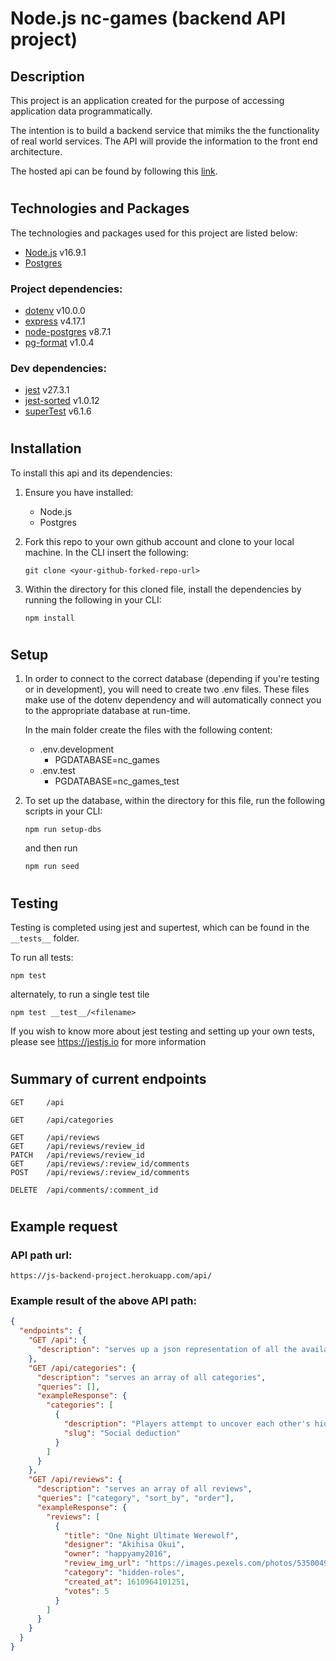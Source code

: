 # Node.js nc-games (backend API project)

## Description

This project is an application created for the purpose of accessing application data programmatically.

The intention is to build a backend service that mimiks the the functionality of real world services. The API will provide the information to the front end architecture.

The hosted api can be found by following this [link](https://js-backend-project.herokuapp.com/api).

#

## Technologies and Packages

The technologies and packages used for this project are listed below:

- [Node.js](https://nodejs.org/en/) v16.9.1
- [Postgres](https://www.postgresql.org)

### Project dependencies:

- [dotenv](https://www.npmjs.com/package/dotenv) v10.0.0
- [express](https://expressjs.com) v4.17.1
- [node-postgres](https://node-postgres.com) v8.7.1
- [pg-format](https://www.npmjs.com/package/pg-format) v1.0.4

### Dev dependencies:

- [jest](https://jestjs.io) v27.3.1
- [jest-sorted](https://www.npmjs.com/package/jest-sorted) v1.0.12
- [superTest](https://www.npmjs.com/package/supertest) v6.1.6

#

## Installation

To install this api and its dependencies:

1.  Ensure you have installed:
    - Node.js
    - Postgres
2.  Fork this repo to your own github account and clone to your local machine. In the CLI insert the following:

        git clone <your-github-forked-repo-url>

3.  Within the directory for this cloned file, install the dependencies by running the following in your CLI:

        npm install

#

## Setup

1.  In order to connect to the correct database (depending if you're testing or in development), you will need to create two .env files. These files make use of the dotenv dependency and will automatically connect you to the appropriate database at run-time.

    In the main folder create the files with the following content:

    - .env.development
      - PGDATABASE=nc_games
    - .env.test
      - PGDATABASE=nc_games_test

2.  To set up the database, within the directory for this file, run the following scripts in your CLI:

        npm run setup-dbs

    and then run

        npm run seed

#

## Testing

Testing is completed using jest and supertest, which can be found in the `__tests__` folder.

To run all tests:

    npm test

alternately, to run a single test tile

    npm test __test__/<filename>

If you wish to know more about jest testing and setting up your own tests, please see https://jestjs.io for more information

#

## Summary of current endpoints

    GET     /api

    GET     /api/categories

    GET     /api/reviews
    GET     /api/reviews/review_id
    PATCH   /api/reviews/review_id
    GET     /api/reviews/:review_id/comments
    POST    /api/reviews/:review_id/comments

    DELETE  /api/comments/:comment_id

#

## Example request

### API path url:

    https://js-backend-project.herokuapp.com/api/

### Example result of the above API path:

```json
{
  "endpoints": {
    "GET /api": {
      "description": "serves up a json representation of all the available endpoints of the api"
    },
    "GET /api/categories": {
      "description": "serves an array of all categories",
      "queries": [],
      "exampleResponse": {
        "categories": [
          {
            "description": "Players attempt to uncover each other's hidden role",
            "slug": "Social deduction"
          }
        ]
      }
    },
    "GET /api/reviews": {
      "description": "serves an array of all reviews",
      "queries": ["category", "sort_by", "order"],
      "exampleResponse": {
        "reviews": [
          {
            "title": "One Night Ultimate Werewolf",
            "designer": "Akihisa Okui",
            "owner": "happyamy2016",
            "review_img_url": "https://images.pexels.com/photos/5350049/pexels-photo-5350049.jpeg?auto=compress&cs=tinysrgb&dpr=2&h=750&w=1260",
            "category": "hidden-roles",
            "created_at": 1610964101251,
            "votes": 5
          }
        ]
      }
    }
  }
}
```
